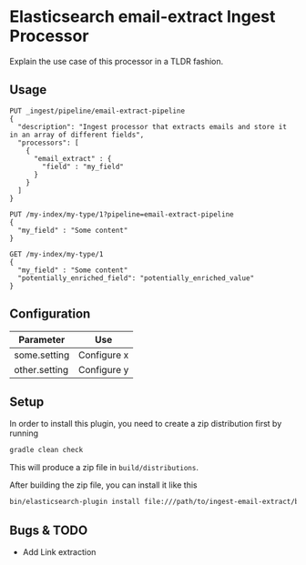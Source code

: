 # Elasticsearch email-extract Ingest Processor

Explain the use case of this processor in a TLDR fashion.

## Usage


```
PUT _ingest/pipeline/email-extract-pipeline
{
  "description": "Ingest processor that extracts emails and store it in an array of different fields",
  "processors": [
    {
      "email_extract" : {
        "field" : "my_field"
      }
    }
  ]
}

PUT /my-index/my-type/1?pipeline=email-extract-pipeline
{
  "my_field" : "Some content"
}

GET /my-index/my-type/1
{
  "my_field" : "Some content"
  "potentially_enriched_field": "potentially_enriched_value"
}
```

## Configuration

| Parameter | Use |
| --- | --- |
| some.setting   | Configure x |
| other.setting  | Configure y |

## Setup

In order to install this plugin, you need to create a zip distribution first by running

```bash
gradle clean check
```

This will produce a zip file in `build/distributions`.

After building the zip file, you can install it like this

```bash
bin/elasticsearch-plugin install file:///path/to/ingest-email-extract/build/distribution/ingest-email-extract-0.0.1-SNAPSHOT.zip
```

## Bugs & TODO

* Add Link extraction


